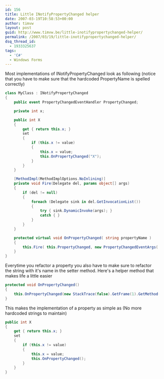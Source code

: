 ```yaml
---
id: 156
title: Little INotifyPropertyChanged helper
date: 2007-03-19T10:58:53+00:00
author: timvw
layout: post
guid: http://www.timvw.be/little-inotifypropertychanged-helper/
permalink: /2007/03/19/little-inotifypropertychanged-helper/
dsq_thread_id:
  - 1933325637
tags:
  - 'C#'
  - Windows Forms
---
```

Most implementations of INotifyPropertyChanged look as following (notice that you have to make sure that the hardcoded PropertyName is spelled correctly)

```csharp
class MyClass : INotifyPropertyChanged
{
	public event PropertyChangedEventHandler PropertyChanged;

	private int x;

	public int X
	{
		get { return this.x; }
		set
		{
			if (this.x != value)
			{
				this.x = value;
				this.OnPropertyChanged("X");
			}
		}
	}

	[MethodImpl(MethodImplOptions.NoInlining)]
	private void Fire(Delegate del, params object[] args)
	{
		if (del != null)
		{
			foreach (Delegate sink in del.GetInvocationList())
			{
				try { sink.DynamicInvoke(args); }
				catch { }
			}
		}
	}

	protected virtual void OnPropertyChanged( string propertyName )
	{
		this.Fire( this.PropertyChanged, new PropertyChangedEventArgs( propertyName ) );
	}
}
```

Everytime you refactor a property you also have to make sure to refactor the string with it's name in the setter method. Here's a helper method that makes life a little easier

```csharp
protected void OnPropertyChanged()
{
	this.OnPropertyChanged(new StackTrace(false).GetFrame(1).GetMethod().Name.Substring(4));
}
```

This makes the implementation of a property as simple as (No more hardcoded strings to maintain)

```csharp 
public int X
{
	get { return this.x; }
	set
	{
		if (this.x != value)
		{
			this.x = value;
			this.OnPropertyChanged();
		}
	}
}
```
